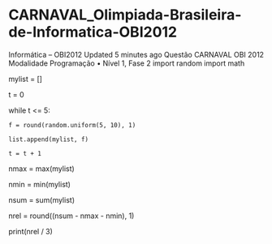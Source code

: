 # CARNAVAL_Olimpiada-Brasileira-de-Informatica-OBI2012
 Informática – OBI2012  Updated 5 minutes ago Questão CARNAVAL OBI 2012 Modalidade Programação • Nível 1, Fase 2
import random
import math

mylist = []

t = 0

while t <= 5:

    f = round(random.uniform(5, 10), 1) 
    
    list.append(mylist, f)
    
    t = t + 1 

nmax = max(mylist)

nmin = min(mylist)

nsum = sum(mylist)

nrel = round((nsum - nmax - nmin), 1)

print(nrel / 3)
